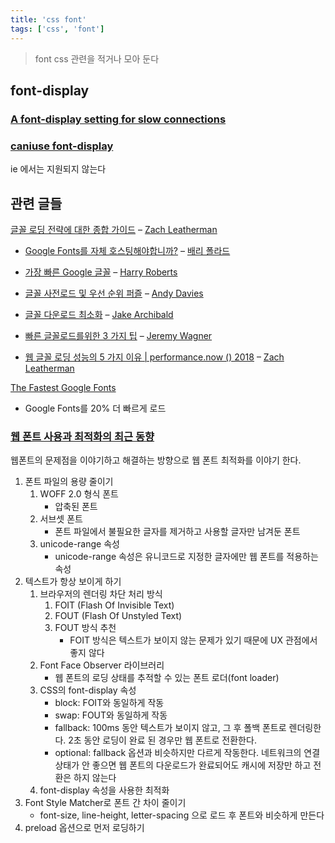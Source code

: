 ```yaml
---
title: 'css font'
tags: ['css', 'font']
---
```


> font css 관련을 적거나 모아 둔다

## font-display

### [A font-display setting for slow connections](https://calendar.perfplanet.com/2020/a-font-display-setting-for-slow-connections/)

### [caniuse font-display](https://caniuse.com/?search=font-display)

ie 에서는 지원되지 않는다

## 관련 글들

[글꼴 로딩 전략에 대한 종합 가이드](https://www.zachleat.com/web/comprehensive-webfonts/) – [Zach Leatherman](https://twitter.com/zachleat)

-   [Google Fonts를 자체 호스팅해야합니까?](https://www.tunetheweb.com/blog/should-you-self-host-google-fonts/) – [배리 폴라드](https://twitter.com/tunetheweb)

-   [가장 빠른 Google 글꼴](https://csswizardry.com/2020/05/the-fastest-google-fonts/) – [Harry Roberts](https://twitter.com/csswizardry)

-   [글꼴 사전로드 및 우선 순위 퍼즐](https://andydavies.me/blog/2019/02/12/preloading-fonts-and-the-puzzle-of-priorities/) – [Andy Davies](https://twitter.com/andydavies)

-   [글꼴 다운로드 최소화](https://jakearchibald.com/2014/minimising-font-downloads/) – [Jake Archibald](https://twitter.com/jaffathecake)

-   [빠른 글꼴로드를위한 3 가지 팁](https://calendar.perfplanet.com/2017/3-tips-for-faster-font-loading/) – [Jeremy Wagner](https://twitter.com/malchata)

-   [웹 글꼴 로딩 성능의 5 가지 이유 \| performance.now \(\) 2018](https://www.youtube.com/watch?v=FbguhX3n3Uc) – [Zach Leatherman](https://twitter.com/zachleat)

[The Fastest Google Fonts](https://csswizardry.com/2020/05/the-fastest-google-fonts/)

-   Google Fonts를 20% 더 빠르게 로드

### [웹 폰트 사용과 최적화의 최근 동향](https://d2.naver.com/helloworld/4969726)

웹폰트의 문제점을 이야기하고 해결하는 방향으로 웹 폰트 최적화를 이야기 한다.

1. 폰트 파일의 용량 줄이기
    1. WOFF 2.0 형식 폰트
        - 압축된 폰트
    2. 서브셋 폰트
        - 폰트 파일에서 불필요한 글자를 제거하고 사용할 글자만 남겨둔 폰트
    3. unicode-range 속성
        - unicode-range 속성은 유니코드로 지정한 글자에만 웹 폰트를 적용하는 속성
2. 텍스트가 항상 보이게 하기
    1. 브라우저의 렌더링 차단 처리 방식
        1. FOIT (Flash Of Invisible Text)
        2. FOUT (Flash Of Unstyled Text)
        3. FOUT 방식 추천
            - FOIT 방식은 텍스트가 보이지 않는 문제가 있기 때문에 UX 관점에서 좋지 않다
    2. Font Face Observer 라이브러리
        - 웹 폰트의 로딩 상태를 추적할 수 있는 폰트 로더(font loader)
    3. CSS의 font-display 속성
        - block: FOIT와 동일하게 작동
        - swap: FOUT와 동일하게 작동
        - fallback: 100ms 동안 텍스트가 보이지 않고, 그 후 폴백 폰트로 렌더링한다. 2초 동안 로딩이 완료 된 경우만 웹 폰트로 전환한다.
        - optional: fallback 옵션과 비슷하지만 다르게 작동한다. 네트워크의 연결 상태가 안 좋으면 웹 폰트의 다운로드가 완료되어도 캐시에 저장만 하고 전환은 하지 않는다
    4. font-display 속성을 사용한 최적화
3. Font Style Matcher로 폰트 간 차이 줄이기
    - font-size, line-height, letter-spacing 으로 로드 후 폰트와 비슷하게 만든다
4. preload 옵션으로 먼저 로딩하기
